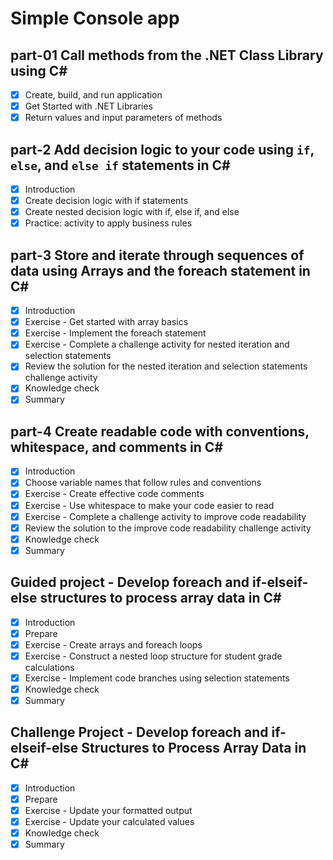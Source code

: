 # Simple Console app

## part-01 Call methods from the .NET Class Library using C\#

- [x] Create, build, and run application
- [x] Get Started with .NET Libraries
- [x] Return values and input parameters of methods

## part-2 Add decision logic to your code using `if`, `else`, and `else if` statements in C\#

- [x] Introduction
- [x] Create decision logic with if statements
- [x] Create nested decision logic with if, else if, and else
- [x] Practice: activity to apply business rules

## part-3 Store and iterate through sequences of data using Arrays and the foreach statement in C\#

- [x] Introduction
- [x] Exercise - Get started with array basics
- [x] Exercise - Implement the foreach statement
- [x] Exercise - Complete a challenge activity for nested iteration and selection statements
- [x] Review the solution for the nested iteration and selection statements challenge activity
- [x] Knowledge check
- [x] Summary

## part-4 Create readable code with conventions, whitespace, and comments in C\#

- [x] Introduction
- [x] Choose variable names that follow rules and conventions
- [x] Exercise - Create effective code comments
- [x] Exercise - Use whitespace to make your code easier to read
- [x] Exercise - Complete a challenge activity to improve code readability
- [x] Review the solution to the improve code readability challenge activity
- [x] Knowledge check
- [x] Summary

## Guided project - Develop foreach and if-elseif-else structures to process array data in C\#

- [x] Introduction
- [x] Prepare
- [x] Exercise - Create arrays and foreach loops
- [x] Exercise - Construct a nested loop structure for student grade calculations
- [x] Exercise - Implement code branches using selection statements
- [x] Knowledge check
- [x] Summary

## Challenge Project - Develop foreach and if-elseif-else Structures to Process Array Data in C\#

- [x] Introduction
- [x] Prepare
- [x] Exercise - Update your formatted output
- [x] Exercise - Update your calculated values
- [x] Knowledge check
- [x] Summary
